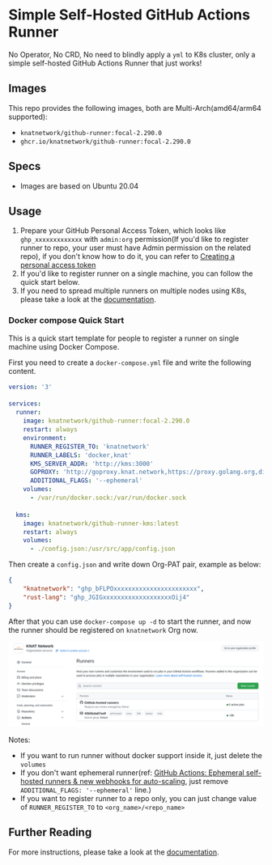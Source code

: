 # Simple Self-Hosted GitHub Actions Runner

No Operator, No CRD, No need to blindly apply a `yml` to K8s cluster, only a simple self-hosted GitHub Actions Runner that just works!

## Images

This repo provides the following images, both are Multi-Arch(amd64/arm64 supported):

* `knatnetwork/github-runner:focal-2.290.0`
* `ghcr.io/knatnetwork/github-runner:focal-2.290.0`

## Specs

* Images are based on Ubuntu 20.04

## Usage

1. Prepare your GitHub Personal Access Token, which looks like `ghp_xxxxxxxxxxxxx` with `admin:org` permission(If you'd like to register runner to repo, your user must have Admin permission on the related repo), if you don't know how to do it, you can refer to [Creating a personal access token](https://docs.github.com/en/authentication/keeping-your-account-and-data-secure/creating-a-personal-access-token)
2. If you'd like to register runner on a single machine, you can follow the quick start below.
3. If you need to spread multiple runners on multiple nodes using K8s, please take a look at the [documentation](https://runner.knat.network).

### Docker compose Quick Start

This is a quick start template for people to register a runner on single machine using Docker Compose.

First you need to create a `docker-compose.yml` file and write the following content.

```yml
version: '3'

services:
  runner:
    image: knatnetwork/github-runner:focal-2.290.0
    restart: always
    environment:
      RUNNER_REGISTER_TO: 'knatnetwork'
      RUNNER_LABELS: 'docker,knat'
      KMS_SERVER_ADDR: 'http://kms:3000'
      GOPROXY: 'http://goproxy.knat.network,https://proxy.golang.org,direct'
      ADDITIONAL_FLAGS: '--ephemeral'
    volumes:
      - /var/run/docker.sock:/var/run/docker.sock
  
  kms:
    image: knatnetwork/github-runner-kms:latest
    restart: always
    volumes:
      - ./config.json:/usr/src/app/config.json
```

Then create a `config.json` and write down Org-PAT pair, example as below:

```json
{
	"knatnetwork": "ghp_bFLPOxxxxxxxxxxxxxxxxxxxxxxx",
	"rust-lang": "ghp_JGIGxxxxxxxxxxxxxxxxxxxOij4"
}
```

After that you can use `docker-compose up -d` to start the runner, and now the runner should be registered on `knatnetwork` Org now.

![](./demo.png)

Notes:

* If you want to run runner without docker support inside it, just delete the `volumes`
* If you don't want ephemeral runner(ref: [GitHub Actions: Ephemeral self-hosted runners & new webhooks for auto-scaling](https://github.blog/changelog/2021-09-20-github-actions-ephemeral-self-hosted-runners-new-webhooks-for-auto-scaling/), just remove `ADDITIONAL_FLAGS: '--ephemeral'` line.)
* If you want to register runner to a repo only, you can just change value of `RUNNER_REGISTER_TO` to `<org_name>/<repo_name>`

## Further Reading

For more instructions, please take a look at the [documentation](https://runner.knat.network).
